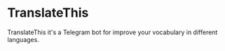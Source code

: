 # TranslateThis
TranslateThis it's a Telegram bot for improve your vocabulary in different languages.
